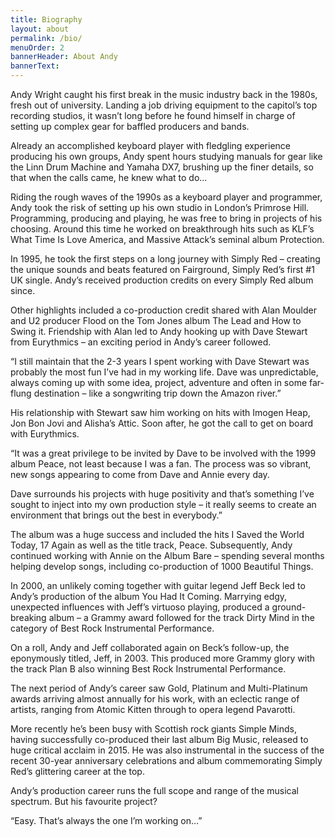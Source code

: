 ```yaml
---
title: Biography
layout: about
permalink: /bio/
menuOrder: 2
bannerHeader: About Andy
bannerText: 
---
```


Andy Wright caught his first break in the music industry back in the 1980s, fresh out of university. Landing a job driving equipment to the capitol’s top recording studios, it wasn’t long before he found himself in charge of setting up complex gear for baffled producers and bands.

Already an accomplished keyboard player with fledgling experience producing his own groups, Andy spent hours studying manuals for gear like the Linn Drum Machine and Yamaha DX7, brushing up the finer details, so that when the calls came, he knew what to do…

Riding the rough waves of the 1990s as a keyboard player and programmer, Andy took the risk of setting up his own studio in London’s Primrose Hill. Programming, producing and playing, he was free to bring in projects of his choosing. Around this time he worked on breakthrough hits such as KLF’s What Time Is Love America, and Massive Attack’s seminal album Protection.

In 1995, he took the first steps on a long journey with Simply Red – creating the unique sounds and beats featured on Fairground, Simply Red’s first #1 UK single. Andy’s received production credits on every Simply Red album since.

Other highlights included a co-production credit shared with Alan Moulder and U2 producer Flood on the Tom Jones album The Lead and How to Swing it. Friendship with Alan led to Andy hooking up with Dave Stewart from Eurythmics – an exciting period in Andy’s career followed.

“I still maintain that the 2-3 years I spent working with Dave Stewart was probably the most fun I’ve had in my working life. Dave was unpredictable, always coming up with some idea, project, adventure and often in some far-flung destination – like a songwriting trip down the Amazon river.”

His relationship with Stewart saw him working on hits with Imogen Heap, Jon Bon Jovi and Alisha’s Attic. Soon after, he got the call to get on board with Eurythmics.

“It was a great privilege to be invited by Dave to be involved with the 1999 album Peace, not least because I was a fan. The process was so vibrant, new songs appearing to come from Dave and Annie every day.

Dave surrounds his projects with huge positivity and that’s something I’ve sought to inject into my own production style – it really seems to create an environment that brings out the best in everybody.”

The album was a huge success and included the hits I Saved the World Today, 17 Again as well as the title track, Peace. Subsequently, Andy continued working with Annie on the Album Bare – spending several months helping develop songs, including co-production of 1000 Beautiful Things.

In 2000, an unlikely coming together with guitar legend Jeff Beck led to Andy’s production of the album You Had It Coming. Marrying edgy, unexpected influences with Jeff’s virtuoso playing, produced a ground-breaking album – a Grammy award followed for the track Dirty Mind in the category of Best Rock Instrumental Performance.

On a roll, Andy and Jeff collaborated again on Beck’s follow-up, the eponymously titled, Jeff, in 2003. This produced more Grammy glory with the track Plan B also winning Best Rock Instrumental Performance.

The next period of Andy’s career saw Gold, Platinum and Multi-Platinum awards arriving almost annually for his work, with an eclectic range of artists, ranging from Atomic Kitten through to opera legend Pavarotti.

More recently he’s been busy with Scottish rock giants Simple Minds, having successfully co-produced their last album Big Music, released to huge critical acclaim in 2015. He was also instrumental in the success of the recent 30-year anniversary celebrations and album commemorating Simply Red’s glittering career at the top.

Andy’s production career runs the full scope and range of the musical spectrum. But his favourite project?

“Easy. That’s always the one I’m working on…”